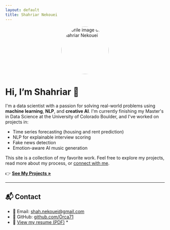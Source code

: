 ```yaml
---
layout: default
title: Shahriar Nekouei
---
```

<img src="profile.jpg" alt="Profile image of Shahriar Nekouei" width="150" style="border-radius: 50%; display: block; margin: auto;" />

# Hi, I’m Shahriar 👋

I'm a data scientist with a passion for solving real-world problems using **machine learning**, **NLP**, and **creative AI**. I'm currently finishing my Master's in Data Science at the University of Colorado Boulder, and I've worked on projects in:

- Time series forecasting (housing and rent prediction)
- NLP for explainable interview scoring
- Fake news detection
- Emotion-aware AI music generation

This site is a collection of my favorite work. Feel free to explore my projects, read more about my process, or [connect with me](mailto:your.email@example.com).

👉 **[See My Projects »](projects)**

---

## 📬 Contact

- 📧 Email: [shah.nekouei@gmail.com](shah.nekouei@gmail.com)  
- 🧠 GitHub: [github.com/Orca71](https://github.com/Orca71)  
- 📄 [View my resume (PDF)](Shahriar_Nekouei_resume.pdf) *
